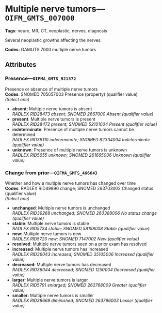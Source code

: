 # Multiple nerve tumors—`OIFM_GMTS_007000`

**Tags:** neuro, MR, CT, neoplastic, nerves, diagnosis

Several neoplastic growths affecting the nerves.

**Codes:** GAMUTS 7000 multiple nerve tumors

## Attributes

### Presence—`OIFMA_GMTS_921572`

Presence or absence of multiple nerve tumors  
**Codes**: SNOMED 705057003 Presence (property) (qualifier value)  
*(Select one)*

- **absent**: Multiple nerve tumors is absent  
_RADLEX RID28473 absent; SNOMED 2667000 Absent (qualifier value)_
- **present**: Multiple nerve tumors is present  
_RADLEX RID28472 present; SNOMED 52101004 Present (qualifier value)_
- **indeterminate**: Presence of multiple nerve tumors cannot be determined  
_RADLEX RID39110 indeterminate; SNOMED 82334004 Indeterminate (qualifier value)_
- **unknown**: Presence of multiple nerve tumors is unknown  
_RADLEX RID5655 unknown; SNOMED 261665006 Unknown (qualifier value)_

### Change from prior—`OIFMA_GMTS_466643`

Whether and how a multiple nerve tumors has changed over time  
**Codes**: RADLEX RID49896 change; SNOMED 263703002 Changed status (qualifier value)  
*(Select one)*

- **unchanged**: Multiple nerve tumors is unchanged  
_RADLEX RID39268 unchanged; SNOMED 260388006 No status change (qualifier value)_
- **stable**: Multiple nerve tumors is stable  
_RADLEX RID5734 stable; SNOMED 58158008 Stable (qualifier value)_
- **new**: Multiple nerve tumors is new  
_RADLEX RID5720 new; SNOMED 7147002 New (qualifier value)_
- **resolved**: Multiple nerve tumors seen on a prior exam has resolved  
- **increased**: Multiple nerve tumors has increased  
_RADLEX RID36043 increased; SNOMED 35105006 Increased (qualifier value)_
- **decreased**: Multiple nerve tumors has decreased  
_RADLEX RID36044 decreased; SNOMED 1250004 Decreased (qualifier value)_
- **larger**: Multiple nerve tumors is larger  
_RADLEX RID5791 enlarged; SNOMED 263768009 Greater (qualifier value)_
- **smaller**: Multiple nerve tumors is smaller  
_RADLEX RID38669 diminished; SNOMED 263796003 Lesser (qualifier value)_
